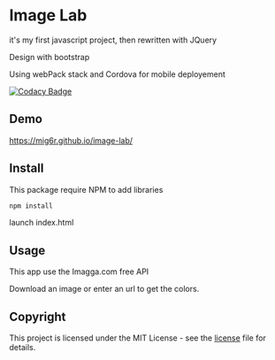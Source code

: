 # Image Lab
it's my first javascript project, then rewritten with JQuery

Design with bootstrap

Using webPack stack and Cordova for mobile deployement 

[![Codacy Badge](https://api.codacy.com/project/badge/Grade/8ebb6ec72d9342a9a0a31e8cd52701b8)](https://www.codacy.com/app/mig6r/image-lab?utm_source=github.com&amp;utm_medium=referral&amp;utm_content=mig6r/image-lab&amp;utm_campaign=Badge_Grade)

## Demo

https://mig6r.github.io/image-lab/

## Install

This package require NPM to add libraries
```js
npm install
```
launch index.html

## Usage

This app use the Imagga.com free API 

Download an image or enter an url to get the colors.

## Copyright

This project is licensed under the MIT License - see the [license](LICENSE) file for details.